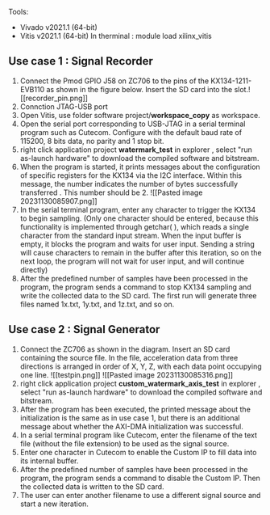 Tools: 
- Vivado v2021.1 (64-bit) 
- Vitis v2021.1 (64-bit)
In therminal : module load xilinx_vitis

## Use case 1 : Signal Recorder

1. Connect the Pmod GPIO J58 on ZC706 to the pins of the KX134-1211-EVB110 as shown in the figure below. Insert the SD card into the slot.![[recorder_pin.png]]
2. Connction JTAG-USB port  
3. Open Vitis, use folder software project/**workspace_copy** as workspace. 
4. Open the serial port corresponding to USB-JTAG in a serial terminal program such as Cutecom. Configure with the default baud rate of 115200, 8 bits data, no parity and 1 stop bit. 
5. right click application project **watermark_test** in explorer , select "run as-launch hardware" to download the compiled software and bitstream.
6. When the program is started, it prints messages about the configuration of specific registers for the KX134 via the I2C interface.  Within this message, the number indicates the number of bytes successfully transferred . This number should be 2.
![[Pasted image 20231130085907.png]]
5. In the serial terminal program, enter any character to trigger the KX134 to begin sampling. (Only one character should be entered, because this functionality is implemented through getchar( ), which reads a single character from the standard input stream. When the input buffer is empty, it blocks the program and waits for user input. Sending a string will cause characters to remain in the buffer after this iteration, so on the next loop, the program will not wait for user input, and will continue directly)
6. After the predefined number of samples have been processed in the program, the program sends a command to stop KX134 sampling and write the collected data to the SD card. The first run will generate three files named 1x.txt, 1y.txt, and 1z.txt, and so on.

## Use case 2 : Signal Generator

1. Connect the ZC706 as shown in the diagram. Insert an SD card containing the source file. In the file, acceleration data from three directions is arranged in order of X, Y, Z, with each data point occupying one line.
![[testpin.png]]
![[Pasted image 20231130085316.png]]
2. right click application project  **custom_watermark_axis_test** in explorer , select "run as-launch hardware" to download the compiled software and bitstream.
3. After the program has been executed, the printed message about the initialization is the same as in use case 1, but there is an additional message about whether the AXI-DMA initialization was successful.
4. In a serial terminal program like Cutecom, enter the filename of the text file (without the file extension) to be used as the signal source.
5. Enter one character in Cutecom to enable the Custom IP to fill data into its internal buffer.
6. After the predefined number of samples have been processed in the program, the program sends a command to disable the Custom IP. Then the collected data is written to the SD card. 
7. The user can enter another filename to use a different signal source and start a new iteration.

